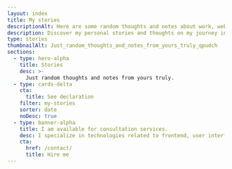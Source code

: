 ```yaml
---
layout: index
title: My stories
descriptionAlt: Here are some random thoughts and notes about work, web development, and everything else.
description: Discover my personal stories and thoughts on my journey in the web development world. Explore unique perspectives and insights.
type: stories
thumbnailAlt: Just_random_thoughts_and_notes_from_yours_truly_qpudch
sections:
  - type: hero-alpha
    title: Stories
    desc: >-
      Just random thoughts and notes from yours truly.
  - type: cards-delta
    cta:
      title: See declaration
    filter: my-stories
    sorter: date
    noDesc: true
  - type: banner-alpha
    title: I am available for consultation services.
    desc: I specialize in technologies related to frontend, user interface, and website development.
    cta:
      href: /contact/
      title: Hire me
---
```


